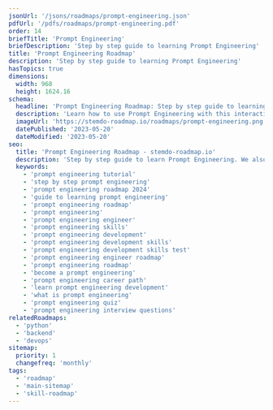 ```yaml
---
jsonUrl: '/jsons/roadmaps/prompt-engineering.json'
pdfUrl: '/pdfs/roadmaps/prompt-engineering.pdf'
order: 14
briefTitle: 'Prompt Engineering'
briefDescription: 'Step by step guide to learning Prompt Engineering'
title: 'Prompt Engineering Roadmap'
description: 'Step by step guide to learning Prompt Engineering'
hasTopics: true
dimensions:
  width: 968
  height: 1624.16
schema:
  headline: 'Prompt Engineering Roadmap: Step by step guide to learning Prompt Engineering'
  description: 'Learn how to use Prompt Engineering with this interactive step by step guide. We also have resources and short descriptions attached to the roadmap items so you can get everything you want to learn in one place.'
  imageUrl: 'https://stemdo-roadmap.io/roadmaps/prompt-engineering.png'
  datePublished: '2023-05-20'
  dateModified: '2023-05-20'
seo:
  title: 'Prompt Engineering Roadmap - stemdo-roadmap.io'
  description: 'Step by step guide to learn Prompt Engineering. We also have resources and short descriptions attached to the roadmap items so you can get everything you want to learn in one place.'
  keywords:
    - 'prompt engineering tutorial'
    - 'step by step prompt engineering'
    - 'prompt engineering roadmap 2024'
    - 'guide to learning prompt engineering'
    - 'prompt engineering roadmap'
    - 'prompt engineering'
    - 'prompt engineering engineer'
    - 'prompt engineering skills'
    - 'prompt engineering development'
    - 'prompt engineering development skills'
    - 'prompt engineering development skills test'
    - 'prompt engineering engineer roadmap'
    - 'prompt engineering roadmap'
    - 'become a prompt engineering'
    - 'prompt engineering career path'
    - 'learn prompt engineering development'
    - 'what is prompt engineering'
    - 'prompt engineering quiz'
    - 'prompt engineering interview questions'
relatedRoadmaps:
  - 'python'
  - 'backend'
  - 'devops'
sitemap:
  priority: 1
  changefreq: 'monthly'
tags:
  - 'roadmap'
  - 'main-sitemap'
  - 'skill-roadmap'
---
```

